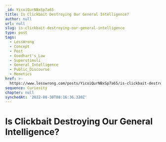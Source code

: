 ```yaml
---
_id: YicoiQurNBxSp7a65
title: Is Clickbait Destroying Our General Intelligence?
author: null
url: null
slug: is-clickbait-destroying-our-general-intelligence
type: post
tags:
  - LessWrong
  - Concept
  - Post
  - Goodhart's_Law
  - Superstimuli
  - General_Intelligence
  - Public_Discourse
  - Memetics
href: >-
  https://www.lesswrong.com/posts/YicoiQurNBxSp7a65/is-clickbait-destroying-our-general-intelligence
sequence: Curiosity
chapter: null
synchedAt: '2022-08-30T08:16:36.320Z'
---
```

# Is Clickbait Destroying Our General Intelligence?

